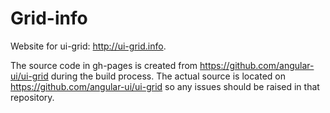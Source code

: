 Grid-info
============

Website for ui-grid: http://ui-grid.info.

The source code in gh-pages is created from https://github.com/angular-ui/ui-grid during the build process.  The actual source is located on https://github.com/angular-ui/ui-grid so any issues should be raised in that repository.
